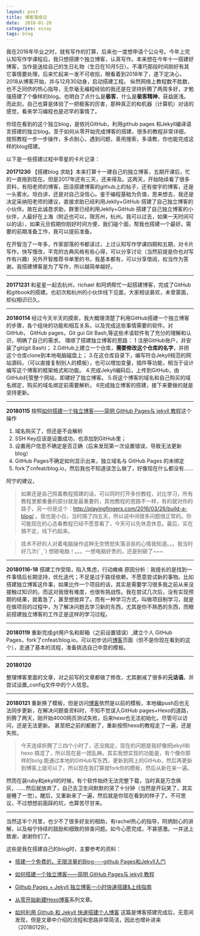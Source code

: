 ```yaml
---
layout: post
title: 博客落成记
date:  2018-01-20
categories: essay
tags: blog
---
```


我在2016年毕业之时，就有写作的打算，后来也一度想申请个公众号。今年上完认知写作学课程后，我只想搭建个独立博客，认真写作。本来想在今年十一搭建好博客，当作是送给自己的生日礼物（生日在10月5日）。不凑巧那段时间刚好有其它事情要处理，后来忙起来一发不可收拾，眼看着到2018年了，遂下定决心，2018从博客开始，并与12月30动身，启动搭建工程。
纵然网络上教程数不胜数，也不乏同侪的热心指导，无奈毫无编程经验的我还是在坚持折腾了两周多好，才勉强搭建了个像样的blog。也明白了点什么是**极客**，什么是**极客精神**，获益匪浅。而此刻，自己也算是体验了一把极客的厉害，那种真正的和机器（计算机）对话的感觉，看来学习编程也是迟早的事情了。

你现在看到的这个独立blog，是依托GitHub，利用github pages 和Jekyll编译语言搭建的独立blog。至于如何从零开始完成博客的搭建，很多的教程非常详细，按照教程一步一步操作，多点耐心，遇到问题，善用搜索，多请教，你也能完成这样的blog搭建。

以下是一些搭建过程中零星的卡片记录：

**20171230**
【搭建blog 求助】本来打算十一建自己的独立博客，五期开课后，忙的一直拖到现在。但是2017年还有三天，还来得及。这两天，开始陆续看了很多资料，有阳老师的博客，田洁搭建博客的github上的帖子，还有俊宇的博客，还是一头雾水。坦白讲，还是对自己没信心。鉴于编程基础为负值，思来想去，我还是决定采纳阳老师的建议，直接求助已经利用Jeklly+GitHub 搭建了自己独立博客的小伙伴。故在此诚恳求助，群里已经利用Jeklly+GitHub 搭建了自己独立博客的小伙伴，人最好在上海（附近也可以，限苏州，杭州。我可以过去，如果一天时间可以的话），如果元旦假期你刚好时间方便，我们碰个面，帮我也搭建一个最好。需要的前期准备工作，我可以提前准备。

在开智泡了一年多，作家部落的书都读过，上过认知写作学课四期和五期，对卡片写作，快写慢改，平克的古典风格有些心得，可以分享讨论（当然前提是你也对写作有兴趣）另外开智推荐书单里的书，我基本都有，可以分享借阅，权当作为答谢。我搭建博客是为了写作，所以越简单越好。

----------

**20171231**
和星星一起去杭州，richael 和阿炳帮忙一起搭建博客，完成了GitHub和gitbook的搭建。也初次和杭州的小伙伴线下见面，大家相谈甚欢，未曾蒙面，却似相识已久。

----------

**20180114**
经过今天半天的摸索，我大概理清楚了利用GitHub搭建一个独立博客的步骤，各个组块的功能和相互关系，以及完成这些事情需要的软件。对GitHub， GitHub pages，Git gui  Git Bash,等这些术语软件有了充分的理解和认识，明确了自己的需求。
理顺了搭建独立博客的思路：
1 注册GitHub账户，并安装了git(git Bash)；
2.GitHub上建立一个仓库，**需要修改这个仓库的名字**，并把这个仓库clone到本地电脑磁盘上；
3.在这仓库目录下，编写符合Jekyll规范的网站源码，（可以直接复制别人的模板），也可以增加变量，插件等功能，相当于设计编写这个博客的框架格式和功能。
4.完成Jekyll编码后，上传到GitHub，由GitHub托管整个网站，即建好了独立博客。
5.将这个博客的域名和自己购买的域名绑定，购买的域名绑定前需要解析。
6完成独立博客的搭建，接下来要做的就是坚持更新。

----------

**20180115**
按照[如何搭建一个独立博客——简明 GitHub Pages与 jekyll 教程](http://www.cnfeat.com/blog/2014/05/11/how-to-build-a-blog/)这个操作
1. 域名购买了，但还是不会解析
2. SSH Key应该是设置成功，也添加到GitHub里；
3. 设置用户信息不确定是否正确（后来发现第一次设置错误，导致无法更新blog）
4. GitHub Pages不确定如何显示出来，独立域名与 GitHub Pages 的未绑定
5. fork了cnfeat/blog.io，然后我也不知道该怎么做了，好像现在什么都没有……

阿宁的建议，
> 如果还是自己照着教程搭建的话，可以同时打开多份教程，对比学习，所有教程里都重叠的部分就是最重要的，其他教程的思路不一样，有的就对你的路子，另一份是这个：http://playingfingers.com/2016/03/26/build-a-blog/ 。我也是小白，当时搞了四五天，所以说中间很多问题很正常的。你可能现在的心态看教程已经不愿意看了，今天可以先休息休息。最后，实在搞不定，线下约起来。


> 技术不好的人对着电脑操作这种无奈愤怒失落沮丧的心情我知道。。。我当时好几次(ˇˍˇ) 想砸电脑！。。。一想电脑好贵的，还是别砸了~~~


----------

**20180116-18** 
搭建工作受阻，陷入焦虑，行动瘫痪
原因分析：我擅长的是找到一件事情后长期坚持，优化迭代；不足是过于路径依赖，不愿意尝试新的事物。比如搭建独立博客这件事，如果比作一个项目的话，其实是需要学习很多我之前从来没接触过知识的。而这对我很有难度，也很有挑战性。我在尝试几次后，没有实现预期的结果，就着急了，甚至想放弃了。而有一种学习方式，叫做项目制学习，就是在做项目的过程中，为了解决问题去学习新的东西，尤其是你不熟悉的东西，而眼前搭建独立博客的工作正是这样的学习过程。

----------

**20180119**
重新完成git用户名和邮箱（之前设置错误）,建立个人 GitHub Pages，fork了cnfeat/blog.io，可以初步访问[博客](http://jason2960.github.io)页面（但不是你现在看到的这个），走通了基本的流程，准备挑选自己中意的模板。

----------

**20180120**

整理博客里面的文章，对之前写的文章都做了修改，尤其删减了很多的**元话语**。并尝试设置_config文件中的个人信息。

----------

**20180121**
重新换了模板，但是访问[博客](http://jason2960.github.io)依然是以前的模板，本地编push后也无法同步更新，在解决问题查资料时，不知不觉误入GitHub pages+Hexo的道路，折腾了两天，刚开始4000网页测试失败，后来hexo也无法初始化，尽管可以访问，还是无法更新。
甚至把之前的都删了，重新按照hexo的教程走了一遍，还是失败。

> 今天连续折腾了三四个小时了，还没搞定，现在的问题是我好像把jekyll和hexo 搞混了，所以现在是一团乱麻。其实我想实现的功能是，有个像你那样的bolg.能通过本地的GitHub写东西，更新到网上的GitHub，然后再更新到博客上就可以了。所以现在我打算就fork你的模板，然后从新在来一遍。

然而在装ruby和jekyll的时候，有个软件始终无法完整下载，当时真是万念俱灰，……然后就放弃了，自己去卫生间默默的哭了十分钟（当然是开玩笑了，其实是睡了一觉）。醒后，又重新来了一遍，然后就是你现在看到的样子了。不可思议，不过想想前面踩的坑，也算苦尽甘来。

----------



当然这半个月里，也少不了很多好友的相助，有rachel热心的指导，阿炳耐心的讲解，以及裕宁持续的鼓励和细致的排查问题。如今心愿完成，不甚感激。一并送上致谢，谢谢你们了。

这些是我在搭建自己的blog时，主要参考的资料：

- [搭建一个免费的，无限流量的Blog----github Pages和Jekyll入门](www.ruanyifeng.com/blog/2012/08/blogging_with_jekyll.html)

- [如何搭建一个独立博客——简明 GitHub Pages与 jekyll 教程](http://www.cnfeat.com/blog/2014/05/11/how-to-build-a-blog/)

- [Github Pages + Jekyll 独立博客一小时快速搭建&上线指南](http://playingfingers.com/2016/03/26/build-a-blog/)

- [从零开始新建Hexo博客](http://blog.junyu.io/posts/0002-start-blog-with-hexo.html)系列文章。

- [如何利用 Github 和 Jekyll 快速搭建个人博客](http://zhengxixuan.com/github-jekyll.html) 这篇是博客搭建完成后，无意间发现，但是文章中介绍的流程和思路非常简洁，因此也增补进来（20180129）。

